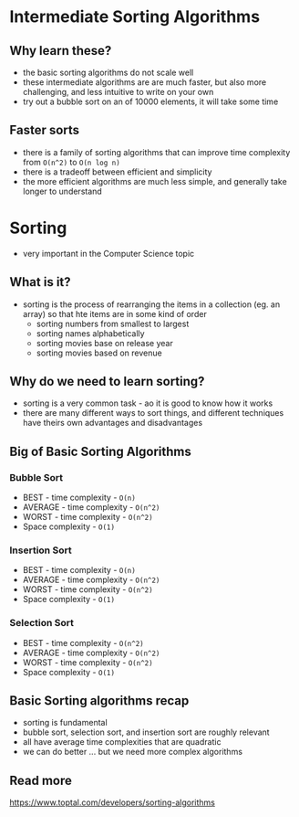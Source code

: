 # Intermediate Sorting Algorithms
## Why learn these?
- the basic sorting algorithms do not scale well
- these intermediate algorithms are are much faster, but also more challenging, and less intuitive to write on your own
- try out a bubble sort on an  of 10000 elements, it will take some time

## Faster sorts
- there is a family of sorting algorithms that can improve time complexity from `O(n^2)` to `O(n log n)`
- there is a tradeoff between efficient and simplicity
- the more efficient algorithms are much less simple, and generally take longer to understand

# Sorting

- very important in the Computer Science topic

## What is it?

- sorting is the process of rearranging the items in a collection (eg. an array) so that hte items are in some kind of order
  - sorting numbers from smallest to largest
  - sorting names alphabetically
  - sorting movies base on release year
  - sorting movies based on revenue

## Why do we need to learn sorting?

- sorting is a very common task - ao it is good to know how it works
- there are many different ways to sort things, and different techniques have theirs own advantages and disadvantages

## Big of Basic Sorting Algorithms
### Bubble Sort
  - BEST - time complexity - `O(n)`
  - AVERAGE - time complexity - `O(n^2)`
  - WORST - time complexity - `O(n^2)`
  - Space complexity - `O(1)`
### Insertion Sort
  - BEST - time complexity - `O(n)`
  - AVERAGE - time complexity - `O(n^2)`
  - WORST - time complexity - `O(n^2)`
  - Space complexity - `O(1)`
### Selection Sort
  - BEST - time complexity - `O(n^2)`
  - AVERAGE - time complexity - `O(n^2)`
  - WORST - time complexity - `O(n^2)`
  - Space complexity - `O(1)`

## Basic Sorting algorithms recap
- sorting is fundamental
- bubble sort, selection sort, and insertion sort are roughly relevant
- all have average time complexities that are quadratic
- we can do better ... but we need more complex algorithms

## Read more

https://www.toptal.com/developers/sorting-algorithms
